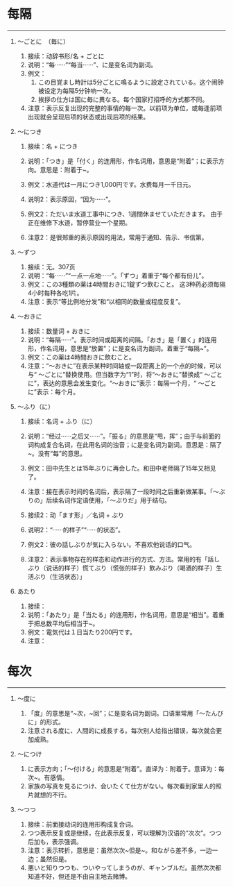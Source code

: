 # 每隔
---
1. 〜ごとに　（毎に）
	1. 接续：动辞书形/名 + ごとに
	2. 说明：“每······”“每当······”、に是变名词为副词。
	3. 例文：
		1. この目覚まし時計は5分ごとに鳴るように設定されている。这个闹钟被设定为每隔5分钟响一次。
		2. 挨拶の仕方は国に毎に異なる。每个国家打招呼的方式都不同。
	4. 注意：表示反复出现的完整的事情的每一次。以前项为单位，或每逢前项出现就会呈现后项的状态或出现后项的结果。

2. 〜につき
	1. 接续：名 + につき
	2. 说明：「つき」是「付く」的连用形，作名词用，意思是“附着”；に表示方向。意思是：附着于~。
	3. 例文：水道代は一月につき1,000円です。水费每月一千日元。
	
	4. 说明2：表示原因，“因为······”。
	5. 例文2：ただいま水道工事中につき、1週間休ませていただきます。
			 由于正在维修下水道，暂停营业一个星期。
	6. 注意2：是很郑重的表示原因的用法，常用于通知、告示、书信第。

3. 〜ずつ
	1. 接续：无。307页
	2. 说明：“每······”“一点一点地······”。「ずつ」着重于“每个都有份儿”。
	3. 例文：この3種類の薬は4時間おきに1錠ずつ飲むこと。
			这3种药必须每隔4小时每种各吃1片。
	4. 注意：表示“等比例地分发”和“以相同的数量或程度反复”。
	
4. 〜おきに
	1. 接续：数量词 + おきに
	2. 说明：“每隔······”。表示时间或距离的间隔。「おき」是「置く」的连用形，作名词用，意思是“放置”；に是变名词为副词。着重于“每隔~”。
	3. 例文：この薬は4時間おきに飲むこと。
	4. 注意：“〜おきに”在表示某种时间轴或一段距离上的一个点的时候，可以与“ 〜ごとに”替换使用。但当数字为“1”时，将“〜おきに”替换成“ 〜ごとに”，表达的意思会发生变化。“〜おきに”表示：每隔一个月，“ 〜ごとに”表示：每个月。

5. 〜ふり（に）
	1. 接续：名词 + ふり（に）
	2. 说明：“经过······之后又······”。「振る」的意思是“甩，挥”；由于与前面的词构成复合名词，在此用名词的浊音；に是变名词为副词。意思是：隔了~。没有“每”的意思。
	3. 例文：田中先生とは15年ぶりに再会した。和田中老师隔了15年又相见了。
	4. 注意：接在表示时间的名词后，表示隔了一段时间之后重新做某事。「〜ぶりの」后续名词作定语使用，「〜ぶりだ」用于结句。
	
	5. 接续2：动「ます形」／名词 + ぶり
	6. 说明2：“······的样子”“······的状态”。
	7. 例文2：彼の話しぶりが気に入らない。不喜欢他说话的口气。
	8. 注意2：表示事物存在的样态和动作进行的方式、方法。常用的有「話しぶり（说话的样子）慌てぶり（慌张的样子）飲みぶり（喝酒的样子）生活ぶり（生活状态）」
	
6. あたり
	1. 接续：
	2. 说明：「あたり」是「当たる」的连用形，作名词用，意思是“相当”。着重于把总数平均后相当于~。
	3. 例文：電気代は１日当たり200円です。
	4. 注意：

# 每次
---
1. 〜度に
	1. 「度」的意思是“~次，~回”；に是变名词为副词。口语里常用「〜たんびに」的形式。
	2. 注意される度に、人間的に成長する。每次别人给指出错误，每次就会更加成熟。

2. 〜につけ
	1. に表示方向；「〜付ける」的意思是“附着”。直译为：附着于。意译为：每次~。有感情。
	2. 家族の写真を見るにつけ、会いたくて仕方がない。每次看到家里人的照片就想的不行。

3. 〜つつ
	1. 接续：前面接动词的连用形构成复合词。
	2. つつ表示反复或是继续，在此表示反复，可以理解为汉语的“次次”。つつ后加も，表示强调。
	3. 注意：表示转折，意思是：虽然次次~但是~。和ながら差不多，一边一边；虽然但是。
	4. 悪いと知りつつも、ついやってしまうのが、ギャンブルだ。虽然次次都知道不好，但还是不由自主地去赌博。